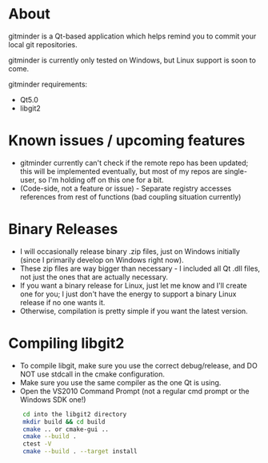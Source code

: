 About
=====
gitminder is a Qt-based application which helps remind you to commit your local git repositories.

gitminder is currently only tested on Windows, but Linux support is soon to come.

gitminder requirements:
* Qt5.0
* libgit2

Known issues / upcoming features
================================
* gitminder currently can't check if the remote repo has been updated; this will be implemented eventually, but most of my repos are single-user, so I'm holding off on this one for a bit.
* (Code-side, not a feature or issue) - Separate registry accesses references from rest of functions (bad coupling situation currently)

Binary Releases
===============
* I will occasionally release binary .zip files, just on Windows initially (since I primarily develop on Windows right now).
* These zip files are way bigger than necessary - I included all Qt .dll files, not just the ones that are actually necessary.
* If you want a binary release for Linux, just let me know and I'll create one for you; I just don't have the energy to support a binary Linux release if no one wants it.
* Otherwise, compilation is pretty simple if you want the latest version.

Compiling libgit2
=================
* To compile libgit, make sure you use the correct debug/release, and DO NOT use stdcall in the cmake configuration.
* Make sure you use the same compiler as the one Qt is using.
* Open the VS2010 Command Prompt (not a regular cmd prompt or the Windows SDK one!)

``` bash
	cd into the libgit2 directory
	mkdir build && cd build
	cmake .. or cmake-gui ..
	cmake --build .
	ctest -V
	cmake --build . --target install
```
